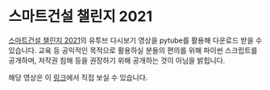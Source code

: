 # 스마트건설 챌린지 2021

[스마트건설 챌린지 2021](http://smartconstchallenge.com/main/?mc_code=1011)의 유투브 다시보기 영상을 pytube를 활용해 다운로드 받을 수 있습니다. 교육 등 공익적인 목적으로 활용하실 분들의 편의를 위해 파이썬 스크립트를 공개하며, 저작권 침해 등을 권장하기 위해 공개하는 것이 아님을 밝힙니다.

해당 영상은 이 [링크](http://www.smartconchallenge2021.co.kr/live/replay.php?category=005)에서 직접 보실 수 있습니다.
